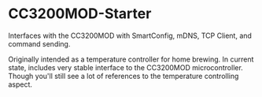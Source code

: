 # CC3200MOD-Starter
Interfaces with the CC3200MOD with SmartConfig, mDNS, TCP Client, and command sending.

Originally intended as a temperature controller for home brewing.  In current state, includes very stable interface to the CC3200MOD microcontroller.  Though you'll still see a lot of references to the temperature controlling aspect.
